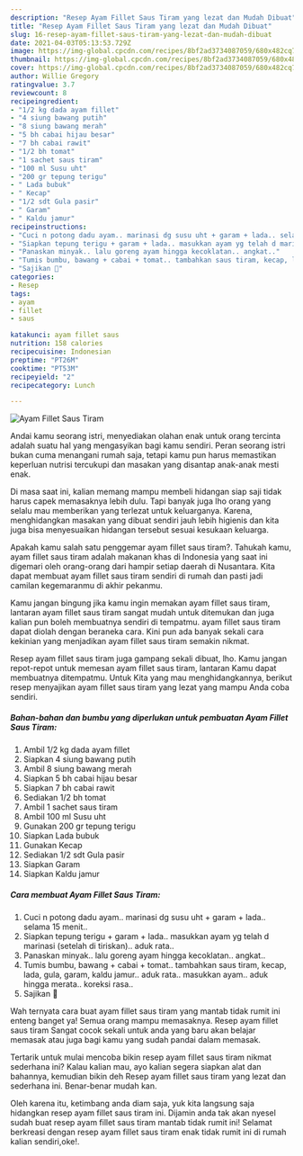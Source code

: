```yaml
---
description: "Resep Ayam Fillet Saus Tiram yang lezat dan Mudah Dibuat"
title: "Resep Ayam Fillet Saus Tiram yang lezat dan Mudah Dibuat"
slug: 16-resep-ayam-fillet-saus-tiram-yang-lezat-dan-mudah-dibuat
date: 2021-04-03T05:13:53.729Z
image: https://img-global.cpcdn.com/recipes/8bf2ad3734087059/680x482cq70/ayam-fillet-saus-tiram-foto-resep-utama.jpg
thumbnail: https://img-global.cpcdn.com/recipes/8bf2ad3734087059/680x482cq70/ayam-fillet-saus-tiram-foto-resep-utama.jpg
cover: https://img-global.cpcdn.com/recipes/8bf2ad3734087059/680x482cq70/ayam-fillet-saus-tiram-foto-resep-utama.jpg
author: Willie Gregory
ratingvalue: 3.7
reviewcount: 8
recipeingredient:
- "1/2 kg dada ayam fillet"
- "4 siung bawang putih"
- "8 siung bawang merah"
- "5 bh cabai hijau besar"
- "7 bh cabai rawit"
- "1/2 bh tomat"
- "1 sachet saus tiram"
- "100 ml Susu uht"
- "200 gr tepung terigu"
- " Lada bubuk"
- " Kecap"
- "1/2 sdt Gula pasir"
- " Garam"
- " Kaldu jamur"
recipeinstructions:
- "Cuci n potong dadu ayam.. marinasi dg susu uht + garam + lada.. selama 15 menit.."
- "Siapkan tepung terigu + garam + lada.. masukkan ayam yg telah d marinasi (setelah di tiriskan).. aduk rata.."
- "Panaskan minyak.. lalu goreng ayam hingga kecoklatan.. angkat.."
- "Tumis bumbu, bawang + cabai + tomat.. tambahkan saus tiram, kecap, lada, gula, garam, kaldu jamur.. aduk rata.. masukkan ayam.. aduk hingga merata.. koreksi rasa.."
- "Sajikan 💛"
categories:
- Resep
tags:
- ayam
- fillet
- saus

katakunci: ayam fillet saus 
nutrition: 158 calories
recipecuisine: Indonesian
preptime: "PT26M"
cooktime: "PT53M"
recipeyield: "2"
recipecategory: Lunch

---
```



![Ayam Fillet Saus Tiram](https://img-global.cpcdn.com/recipes/8bf2ad3734087059/680x482cq70/ayam-fillet-saus-tiram-foto-resep-utama.jpg)

Andai kamu seorang istri, menyediakan olahan enak untuk orang tercinta adalah suatu hal yang mengasyikan bagi kamu sendiri. Peran seorang istri bukan cuma menangani rumah saja, tetapi kamu pun harus memastikan keperluan nutrisi tercukupi dan masakan yang disantap anak-anak mesti enak.

Di masa  saat ini, kalian memang mampu membeli hidangan siap saji tidak harus capek memasaknya lebih dulu. Tapi banyak juga lho orang yang selalu mau memberikan yang terlezat untuk keluarganya. Karena, menghidangkan masakan yang dibuat sendiri jauh lebih higienis dan kita juga bisa menyesuaikan hidangan tersebut sesuai kesukaan keluarga. 



Apakah kamu salah satu penggemar ayam fillet saus tiram?. Tahukah kamu, ayam fillet saus tiram adalah makanan khas di Indonesia yang saat ini digemari oleh orang-orang dari hampir setiap daerah di Nusantara. Kita dapat membuat ayam fillet saus tiram sendiri di rumah dan pasti jadi camilan kegemaranmu di akhir pekanmu.

Kamu jangan bingung jika kamu ingin memakan ayam fillet saus tiram, lantaran ayam fillet saus tiram sangat mudah untuk ditemukan dan juga kalian pun boleh membuatnya sendiri di tempatmu. ayam fillet saus tiram dapat diolah dengan beraneka cara. Kini pun ada banyak sekali cara kekinian yang menjadikan ayam fillet saus tiram semakin nikmat.

Resep ayam fillet saus tiram juga gampang sekali dibuat, lho. Kamu jangan repot-repot untuk memesan ayam fillet saus tiram, lantaran Kamu dapat membuatnya ditempatmu. Untuk Kita yang mau menghidangkannya, berikut resep menyajikan ayam fillet saus tiram yang lezat yang mampu Anda coba sendiri.

<!--inarticleads1-->

##### Bahan-bahan dan bumbu yang diperlukan untuk pembuatan Ayam Fillet Saus Tiram:

1. Ambil 1/2 kg dada ayam fillet
1. Siapkan 4 siung bawang putih
1. Ambil 8 siung bawang merah
1. Siapkan 5 bh cabai hijau besar
1. Siapkan 7 bh cabai rawit
1. Sediakan 1/2 bh tomat
1. Ambil 1 sachet saus tiram
1. Ambil 100 ml Susu uht
1. Gunakan 200 gr tepung terigu
1. Siapkan  Lada bubuk
1. Gunakan  Kecap
1. Sediakan 1/2 sdt Gula pasir
1. Siapkan  Garam
1. Siapkan  Kaldu jamur




<!--inarticleads2-->

##### Cara membuat Ayam Fillet Saus Tiram:

1. Cuci n potong dadu ayam.. marinasi dg susu uht + garam + lada.. selama 15 menit..
1. Siapkan tepung terigu + garam + lada.. masukkan ayam yg telah d marinasi (setelah di tiriskan).. aduk rata..
1. Panaskan minyak.. lalu goreng ayam hingga kecoklatan.. angkat..
1. Tumis bumbu, bawang + cabai + tomat.. tambahkan saus tiram, kecap, lada, gula, garam, kaldu jamur.. aduk rata.. masukkan ayam.. aduk hingga merata.. koreksi rasa..
1. Sajikan 💛




Wah ternyata cara buat ayam fillet saus tiram yang mantab tidak rumit ini enteng banget ya! Semua orang mampu memasaknya. Resep ayam fillet saus tiram Sangat cocok sekali untuk anda yang baru akan belajar memasak atau juga bagi kamu yang sudah pandai dalam memasak.

Tertarik untuk mulai mencoba bikin resep ayam fillet saus tiram nikmat sederhana ini? Kalau kalian mau, ayo kalian segera siapkan alat dan bahannya, kemudian bikin deh Resep ayam fillet saus tiram yang lezat dan sederhana ini. Benar-benar mudah kan. 

Oleh karena itu, ketimbang anda diam saja, yuk kita langsung saja hidangkan resep ayam fillet saus tiram ini. Dijamin anda tak akan nyesel sudah buat resep ayam fillet saus tiram mantab tidak rumit ini! Selamat berkreasi dengan resep ayam fillet saus tiram enak tidak rumit ini di rumah kalian sendiri,oke!.

